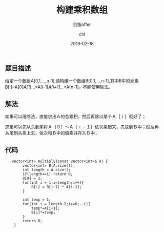 ﻿---
layout:     post
title:      "构建乘积数组"
subtitle:   "剑指offer"
date:       2019-02-18
author:     "chl"
header-img: "/img/jzoffer.jpg"
tags:
    - 剑指offer
    - 算法
    - 数据结构
--- 

## 题目描述
给定一个数组A[0,1,...,n-1],请构建一个数组B[0,1,...,n-1],其中B中的元素B[i]=A[0]*A[1]*...*A[i-1]*A[i+1]*...*A[n-1]。不能使用除法。

## 解法
如果可以用除法，直接求出Ａ的总乘积，然后再除以某个Ａ［ｉ］就好了；  

这里可以先从头到尾将Ａ［０］～Ａ［ｉ－１］依次乘起来，先放到Ｂ中；然后再从尾到头乘上去，依次和Ｂ中的值乘并存入Ｂ中；

## 代码
```
   vector<int> multiply(const vector<int>& A) {
        vector<int> B(A.size());
        int length = A.size();
        if(length<=1) return B;
        B[0] = 1;
        for(int i = 1;i<length;i++){
            B[i] = B[i-1] * A[i-1];
        }
        
        int temp = 1;
        for(int i = length-2;i>=0;--i){
            temp*=A[i+1];
            B[i]*=temp;
        }
        return B;
    }
```
